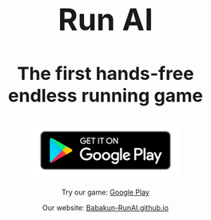 <h1 align=center style="font-size:60px">Run AI</h1>
<h2 align=center style="font-size:36px">The first hands-free<br>endless running game</h1>

<p align="center">
    <a href="https://play.google.com/store/apps/details?id=com.Babakun.RunAI">
    <img width="300" src="images/google-play-badge_transparent.png" 
     alt="logo">
</a>
</p>

<p  align=center>Try our game: <a href="https://play.google.com/store/apps/details?id=com.Babakun.RunAI">Google Play</a></p>
<p  align=center>Our website: <a href="Babakun-RunAI.github.io">Babakun-RunAI.github.io</a></p>
